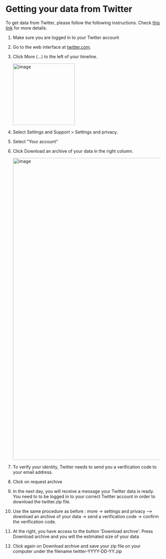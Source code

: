 # Getting your data from Twitter

To get data from Twitter, please follow the following instructions. Check [this link](https://help.twitter.com/en/managing-your-account/accessing-your-twitter-data) for more details.

1. Make sure you are logged in to your Twitter account
2. Go to the web interface at [twitter.com](https://twitter.com/).
3. Click More (...) to the left of your timeline.
    
    <img width="200" alt="image" src="![image](https://user-images.githubusercontent.com/81250365/199701216-9eb55ec0-73e0-403b-ba69-5f06ec87d433.png)">
4. Select Settings and Support > Settings and privacy.
5. Select "Your account"
6. Click Download an archive of your data in the right column.
    
    <img width="981" alt="image" src="https://user-images.githubusercontent.com/81250365/187199562-34d1da5e-65b7-4548-851e-dcc2a7130597.png">
7. To verify your identity, Twitter needs to send you a verification code to your email address.
8. Click on request archive
9. In the next day, you will receive a message your Twitter data is ready. You need to to be logged in to your correct Twitter account in order to download the twitter.zip file.
10. Use the same procedure as before : more -> settings and privacy  --> download an archive of your data -> send a verification code -> confirm the verification code. 
11. At the right, you have access to the button 'Download archive'. Press Download archive and you will the estimated size of your data
12. Click again on Download archive and save your zip file on your computer under the filename twitter-YYYY-DD-YY.zip
